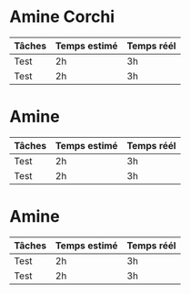 # Amine Corchi
Tâches | Temps estimé | Temps réél
--- | --- | ---
Test | 2h | 3h
Test | 2h | 3h


# Amine
Tâches | Temps estimé | Temps réél
--- | --- | ---
Test | 2h | 3h
Test | 2h | 3h

# Amine
Tâches | Temps estimé | Temps réél
--- | --- | ---
Test | 2h | 3h
Test | 2h | 3h
